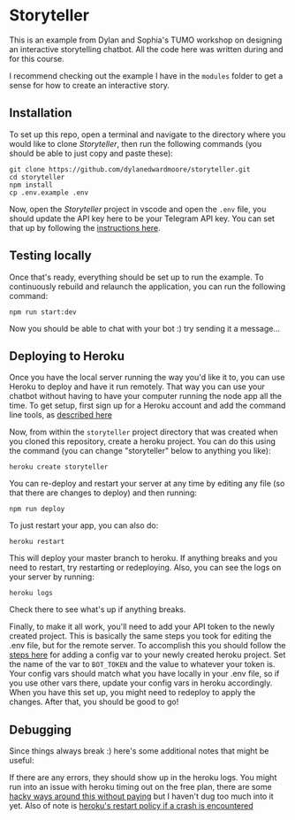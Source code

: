# Storyteller

This is an example from Dylan and Sophia's TUMO workshop on designing an interactive storytelling chatbot. All the code here was written during and for this course.

I recommend checking out the example I have in the `modules` folder to get a sense for how to create an interactive story.

## Installation

To set up this repo, open a terminal and navigate to the directory where you would like to clone *Storyteller*, then run the following commands (you should be able to just copy and paste these):

```
git clone https://github.com/dylanedwardmoore/storyteller.git
cd storyteller
npm install
cp .env.example .env
```

Now, open the *Storyteller* project in vscode and open the `.env` file, you should update the API key here to be your Telegram API key. You can set that up by following the [instructions here](https://www.siteguarding.com/en/how-to-get-telegram-bot-api-token). 

## Testing locally

Once that's ready, everything should be set up to run the example. To continuously rebuild and relaunch the application, you can run the following command: 

```
npm run start:dev
```

Now you should be able to chat with your bot :) try sending it a message...


## Deploying to Heroku

Once you have the local server running the way you'd like it to, you can use Heroku to deploy and have it run remotely. That way you can use your chatbot without having to have your computer running the node app all the time. To get setup, first sign up for a Heroku account and add the command line tools, as [described here](https://devcenter.heroku.com/articles/getting-started-with-nodejs#set-up)

Now, from within the `storyteller` project directory that was created when you cloned this repository, create a heroku project. You can do this using the command (you can change "storyteller" below to anything you like): 

`heroku create storyteller`

You can re-deploy and restart your server at any time by editing any file (so that there are changes to deploy) and then running: 

`npm run deploy`

To just restart your app, you can also do:

`heroku restart`

This will deploy your master branch to heroku. If anything breaks and you need to restart, try restarting or redeploying. Also, you can see the logs on your server by running:

`heroku logs`

Check there to see what's up if anything breaks.

Finally, to make it all work, you'll need to add your API token to the newly created project. This is basically the same steps you took for editing the .env file, but for the remote server. To accomplish this you should follow the [steps here](https://devcenter.heroku.com/articles/config-vars#managing-config-vars) for adding a config var to your newly created heroku project. Set the name of the var to `BOT_TOKEN` and the value to whatever your token is. Your config vars should match what you have locally in your .env file, so if you use other vars there, update your config vars in heroku accordingly. When you have this set up, you might need to redeploy to apply the changes. After that, you should be good to go! 

## Debugging

Since things always break :) here's some additional notes that might be useful:

If there are any errors, they should show up in the heroku logs. You might run into an issue with heroku timing out on the free plan, there are some [hacky ways around this without paying](https://medium.com/better-programming/keeping-my-heroku-app-alive-b19f3a8c3a82) but I haven't dug too much into it yet. Also of note is [heroku's restart policy if a crash is encountered](https://stackoverflow.com/questions/19265728/does-heroku-restart-nodejs-server-if-application-crashes#:~:text=Heroku's%20dyno%20restart%20policy%20is,cool%2Doff%20of%20ten%20minutes.)